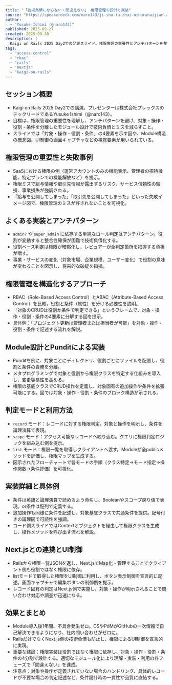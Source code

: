 ```yaml
---
title: "「技術負債にならない・間違えない」 権限管理の設計と実装"
source: "https://speakerdeck.com/naro143/ji-shu-fu-zhai-ninaranaijian-wei-enai-quan-xian-guan-li-noshe-ji-toshi-zhuang"
author:
  - "Yusuke Ishimi (@naro143)"
published: 2025-09-27
created: 2025-09-30
description: |
  Kaigi on Rails 2025 Day2での発表スライド。権限管理の重要性とアンチパターンを整理し、対象・操作・役割・条件に分割したモジュール設計と実装で技術負債とミスを減らす手法を解説する。
tags:
  - "access-control"
  - "rbac"
  - "rails"
  - "nextjs"
  - "kaigi-on-rails"
---
```


## セッション概要

- Kaigi on Rails 2025 Day2での講演。プレゼンターは株式会社プレックスのテックリードであるYusuke Ishimi（@naro143）。
- 目標は、権限管理の重要性を理解し、アンチパターンを避け、対象・操作・役割・条件を分離したモジュール設計で技術負債とミスを減らすこと。
- スライドでは「対象・操作・役割・条件」の4要素を示す図や、Module構造の概念図、UI制御の画面キャプチャなどの視覚要素が用いられている。

## 権限管理の重要性と失敗事例

- SaaSにおける権限の例（運営アカウントのみの機能表示、管理者の招待機能、特定プランでの機能解放など）を提示。
- 権限ミスで給与情報や取引先情報が露出するリスク、サービス信頼性の毀損、事業損失が強調される。
- 「給与を公開してしまった」「取引先を公開してしまった」といった失敗イメージ図で、権限管理のミスが許されないことを可視化。

## よくある実装とアンチパターン

- `admin?` や `super_admin` に依存する単純なロール判定はアンチパターン。役割が変動すると整合性確保が困難で技術負債化する。
- 役割ベース判定は権限が暗黙化し、レビュアーが全判定箇所を把握する負担が増す。
- 事業・サービスの変化（対象市場、企業規模、ユーザー変化）で役割の意味が変わることを図示し、将来的な破綻を指摘。

## 権限管理を構造化するアプローチ

- RBAC（Role-Based Access Control）とABAC（Attribute-Based Access Control）を比較。役割と条件（属性）を分ける必要性を説明。
- 「対象のCRUDは役割か条件で判定できる」というフレームで、対象・操作・役割・条件の4要素に分解する図を提示。
- 具体例：「プロジェクト更新は管理者または担当者が可能」を対象・操作・役割・条件で記述する流れを解説。

## Module設計とPunditによる実装

- Punditを例に、対象ごとにディレクトリ、役割ごとにファイルを配置し、役割と条件の責務を分離。
- メタプログラミングで対象と役割から権限クラスを特定する仕組みを導入し、変更容易性を高める。
- 権限の基底クラスでCRUD操作を定義し、対象固有の追加操作や条件を拡張可能にする。図では対象・操作・役割・条件のブロック構造が示される。

## 判定モードと利用方法

- `record` モード：レコードに対する権限判定。対象と操作を明示し、条件を論理演算で表現。
- `scope` モード：アクセス可能なレコードへ絞り込む。クエリに権限判定ロジックを組み込む例を提示。
- `list` モード：権限一覧を取得しクライアントへ渡す。Moduleが全publicメソッドを評価し、権限マップを生成する。
- 図示されたフローチャートで各モードの手順（クラス特定→モード指定→操作関数→条件評価）を可視化。

## 実装詳細と具体例

- 条件は英語と論理演算で読めるよう命名し、Booleanやスコープ戻り値で表現。or条件は配列で定義する。
- 追加操作も同様に条件を記述し、対象基底クラスで共通条件を提供。記号付きの論理図で可読性を強調。
- コード例スライドではContextオブジェクトを経由して権限クラスを生成し、操作メソッドを呼び出す流れを解説。

## Next.jsとの連携とUI制御

- Railsから権限一覧JSONを返し、Next.jsでMap化・管理することでクライアント側も役割ではなく権限に依存。
- listモードで取得した権限をUI制御に利用し、ボタン表示制御を宣言的に記述。画面キャプチャで編集ボタンの制御例を提示。
- レコード固有の判定はNext.js側で実施し、対象・操作が明示されることで問い合わせ対応や調査が迅速になる。

## 効果とまとめ

- Module導入後1年間、不具合発生ゼロ。CSやPdMがGitHubの一次情報で自己解決できるようになり、社内問い合わせがゼロに。
- RailsだけでなくNext.js側の技術負債も防止し、権限によるUI制御を宣言的に実現。
- 重要な結論：権限実装は役割ではなく権限に依存し、対象・操作・役割・条件の4分割で設計する。適切なモジュール化により理解・実装・利用の各フェーズで「間違えない」を達成。
- 注意点：対象や操作が定義されていない場合のハンドリング、具体的レコードが不要な場合の判定記述など、条件設計時の一貫性が品質に直結する。
